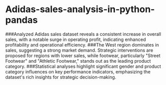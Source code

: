 # Adidas-sales-analysis-in-python-pandas

###Analyzed Adidas sales dataset reveals a consistent increase in overall sales, with a notable surge in operating profit, indicating enhanced profitability and operational efficiency. 
###The West region dominates in sales, suggesting a strong market demand. Strategic interventions are proposed for regions with lower sales, while footwear, particularly "Street Footwear" and "Athletic Footwear," stands out as the leading product category. 
###Statistical analyses highlight significant gender and product category influences on key performance indicators, emphasizing the dataset's rich insights for strategic decision-making.






